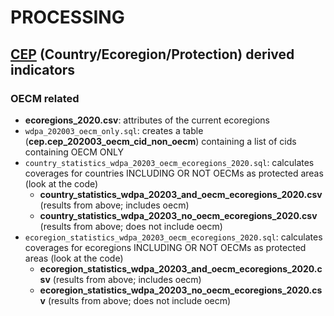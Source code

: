 # PROCESSING 
## [CEP](../README.md) (Country/Ecoregion/Protection) derived indicators

### OECM related

+  **ecoregions_2020.csv**: attributes of the current ecoregions
+  `wdpa_202003_oecm_only.sql`: creates a table (**cep.cep_202003_oecm_cid_non_oecm**) containing a list of cids containing OECM ONLY
+  `country_statistics_wdpa_20203_oecm_ecoregions_2020.sql`: calculates coverages for countries INCLUDING OR NOT OECMs as protected areas (look at the code)
   +  **country_statistics_wdpa_20203_and_oecm_ecoregions_2020.csv** (results from above; includes oecm)
   +  **country_statistics_wdpa_20203_no_oecm_ecoregions_2020.csv** (results from above; does not include oecm)
+  `ecoregion_statistics_wdpa_20203_oecm_ecoregions_2020.sql`: calculates coverages for ecoregions INCLUDING OR NOT OECMs as protected areas (look at the code)
   +  **ecoregion_statistics_wdpa_20203_and_oecm_ecoregions_2020.csv** (results from above; includes oecm)
   +  **ecoregion_statistics_wdpa_20203_no_oecm_ecoregions_2020.csv** (results from above; does not include oecm)

